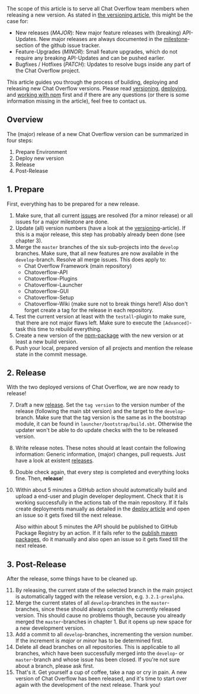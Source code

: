 The scope of this article is to serve all Chat Overflow team members when releasing a new version. As stated in [the versioning article](/docs/development/Versioning.md), this might be the case for:

- New releases (*MAJOR*): New major feature releases with (breaking) API-Updates. New major releases are always documented in the [milestone](https://github.com/codeoverflow-org/chatoverflow/milestones)-section of the github issue tracker.
- Feature-Upgrades (*MINOR*): Small feature upgrades, which do not require any breaking API-Updates and can be pushed earlier.
- Bugfixes / Hotfixes (*PATCH*): Updates to resolve bugs inside any part of the Chat Overflow project.

This article guides you through the process of building, deploying and releasing new Chat Overflow versions. Please read [versioning](/docs/development/Versioning.md), [deploying](/docs/development/Deploy-ChatOverflow.md), and [working with npm](/docs/development/Working-with-NPM.md) first and if there are any questions (or there is some information missing in the article), feel free to contact us.

## Overview

The (major) release of a new Chat Overflow version can be summarized in four steps:

1. Prepare Environment
2. Deploy new version
3. Release
4. Post-Release

## 1. Prepare

First, everything has to be prepared for a new release.

1. Make sure, that all current [issues](https://github.com/codeoverflow-org/chatoverflow/issues) are resolved (for a minor release) or all issues for a major milestone are done.
2. Update (all) version numbers (have a look at the [versioning](/docs/development/Versioning.md)-article). If this is a major release, this step has probably already been done (see chapter 3).
3. Merge the `master` branches of the six sub-projects into the `develop` branches. Make sure, that all new features are now available in the `develop`-branch. Resolve all merge issues. This does apply to:
   - Chat Overflow Framework (main repository)
   - Chatoverflow-API
   - Chatoverflow-Plugins
   - Chatoverflow-Launcher
   - Chatoverflow-GUI
   - Chatoverflow-Setup
   - Chatoverflow-Wiki (make sure not to break things here!) 
     Also don't forget create a tag for the release in each repository.
4. Test the current version at least with the `testall`-plugin to make sure, that there are not major flaws left. Make sure to execute the `[Advanced]`-task this time to rebuild everything.
5. Create a new version of the [npm-package](/docs/development/Working-with-NPM.md) with the new version or at least a new build version.
6. Push your local, prepared version of all projects and mention the release state in the commit message.

## 2. Release

With the two deployed versions of Chat Overflow, we are now ready to release!

7. Draft a new [release](https://github.com/codeoverflow-org/chatoverflow/releases). Set the `tag version` to the version number of the release (following the main sbt version) and the target to the `develop`-branch. Make sure that the tag version is the same as in the bootstrap module, it can be found in `launcher/bootstrap/build.sbt`. Otherwise the updater won't be able to do update checks with the to be released version.

8. Write release notes. These notes should at least contain the following information: Generic information, (major) changes, pull requests. Just have a look at existent [releases](https://github.com/codeoverflow-org/chatoverflow/releases).

9. Double check again, that every step is completed and everything looks fine. Then, **release**!

10. Within about 5 minutes a GitHub action should automatically build and upload a end-user and plugin developer deployment. Check that it is working successfully in the actions tab of the main repository. If it fails create deployments manually as detailed in the [deploy article](/docs/development/Deploy-ChatOverflow.md) and open an issue so it gets fixed till the next release.

    Also within about 5 minutes the API should be published to GitHub Package Registry by an action. If it fails refer to the [publish maven packages](/docs/development/Publish-maven-packages.md), do it manually and also open an issue so it gets fixed till the next release.

## 3. Post-Release

After the release, some things have to be cleaned up.

11. By releasing, the current state of the selected branch in the main project is automatically tagged with the release version, e.g. `3.2.1-prealpha`.
12. Merge the current states of all `develop`-branches in the `master`-branches, since these should always contain the currently released version. This should cause no problems though, because you already merged the `master`-branches in chapter 1. But it opens up new space for a new development version.
13. Add a commit to all `develop`-branches, incrementing the version number. If the increment is *major* or *minor* has to be determined first.
14. Delete all dead branches on all repositories. This is applicable to all branches, which have been successfully merged into the `develop`- or `master`-branch and whose issue has been closed. If you're not sure about a branch, please ask first.
15. That's it. Get yourself a cup of coffee, take a nap or cry in pain. A new version of Chat Overflow has been released, and it's time to start over again with the development of the next release. Thank you!

